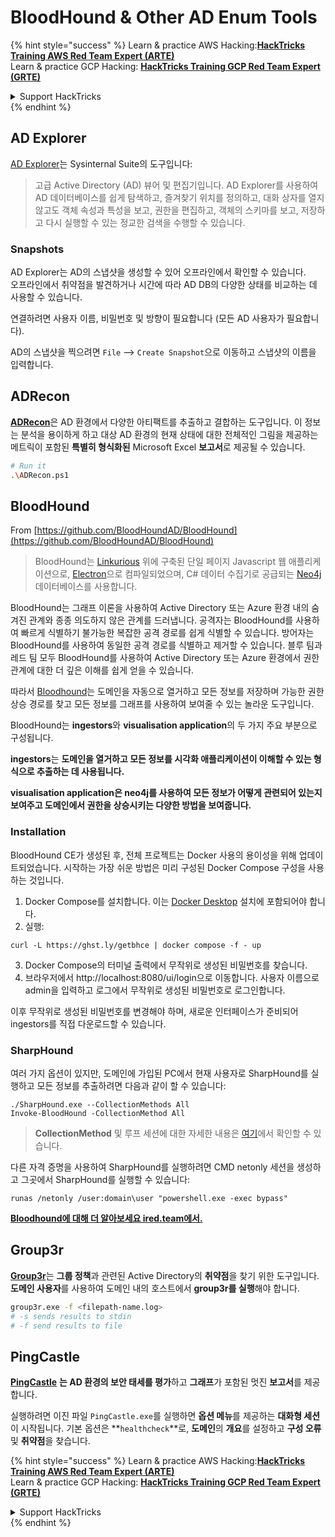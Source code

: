 # BloodHound & Other AD Enum Tools

{% hint style="success" %}
Learn & practice AWS Hacking:<img src="/.gitbook/assets/arte.png" alt="" data-size="line">[**HackTricks Training AWS Red Team Expert (ARTE)**](https://training.hacktricks.xyz/courses/arte)<img src="/.gitbook/assets/arte.png" alt="" data-size="line">\
Learn & practice GCP Hacking: <img src="/.gitbook/assets/grte.png" alt="" data-size="line">[**HackTricks Training GCP Red Team Expert (GRTE)**<img src="/.gitbook/assets/grte.png" alt="" data-size="line">](https://training.hacktricks.xyz/courses/grte)

<details>

<summary>Support HackTricks</summary>

* Check the [**subscription plans**](https://github.com/sponsors/carlospolop)!
* **Join the** 💬 [**Discord group**](https://discord.gg/hRep4RUj7f) or the [**telegram group**](https://t.me/peass) or **follow** us on **Twitter** 🐦 [**@hacktricks\_live**](https://twitter.com/hacktricks\_live)**.**
* **Share hacking tricks by submitting PRs to the** [**HackTricks**](https://github.com/carlospolop/hacktricks) and [**HackTricks Cloud**](https://github.com/carlospolop/hacktricks-cloud) github repos.

</details>
{% endhint %}

## AD Explorer

[AD Explorer](https://docs.microsoft.com/en-us/sysinternals/downloads/adexplorer)는 Sysinternal Suite의 도구입니다:

> 고급 Active Directory (AD) 뷰어 및 편집기입니다. AD Explorer를 사용하여 AD 데이터베이스를 쉽게 탐색하고, 즐겨찾기 위치를 정의하고, 대화 상자를 열지 않고도 객체 속성과 특성을 보고, 권한을 편집하고, 객체의 스키마를 보고, 저장하고 다시 실행할 수 있는 정교한 검색을 수행할 수 있습니다.

### Snapshots

AD Explorer는 AD의 스냅샷을 생성할 수 있어 오프라인에서 확인할 수 있습니다.\
오프라인에서 취약점을 발견하거나 시간에 따라 AD DB의 다양한 상태를 비교하는 데 사용할 수 있습니다.

연결하려면 사용자 이름, 비밀번호 및 방향이 필요합니다 (모든 AD 사용자가 필요합니다).

AD의 스냅샷을 찍으려면 `File` --> `Create Snapshot`으로 이동하고 스냅샷의 이름을 입력합니다.

## ADRecon

[**ADRecon**](https://github.com/adrecon/ADRecon)은 AD 환경에서 다양한 아티팩트를 추출하고 결합하는 도구입니다. 이 정보는 분석을 용이하게 하고 대상 AD 환경의 현재 상태에 대한 전체적인 그림을 제공하는 메트릭이 포함된 **특별히 형식화된** Microsoft Excel **보고서**로 제공될 수 있습니다.
```bash
# Run it
.\ADRecon.ps1
```
## BloodHound

From [https://github.com/BloodHoundAD/BloodHound](https://github.com/BloodHoundAD/BloodHound)

> BloodHound는 [Linkurious](http://linkurio.us/) 위에 구축된 단일 페이지 Javascript 웹 애플리케이션으로, [Electron](http://electron.atom.io/)으로 컴파일되었으며, C# 데이터 수집기로 공급되는 [Neo4j](https://neo4j.com/) 데이터베이스를 사용합니다.

BloodHound는 그래프 이론을 사용하여 Active Directory 또는 Azure 환경 내의 숨겨진 관계와 종종 의도하지 않은 관계를 드러냅니다. 공격자는 BloodHound를 사용하여 빠르게 식별하기 불가능한 복잡한 공격 경로를 쉽게 식별할 수 있습니다. 방어자는 BloodHound를 사용하여 동일한 공격 경로를 식별하고 제거할 수 있습니다. 블루 팀과 레드 팀 모두 BloodHound를 사용하여 Active Directory 또는 Azure 환경에서 권한 관계에 대한 더 깊은 이해를 쉽게 얻을 수 있습니다.

따라서 [Bloodhound](https://github.com/BloodHoundAD/BloodHound)는 도메인을 자동으로 열거하고 모든 정보를 저장하며 가능한 권한 상승 경로를 찾고 모든 정보를 그래프를 사용하여 보여줄 수 있는 놀라운 도구입니다.

BloodHound는 **ingestors**와 **visualisation application**의 두 가지 주요 부분으로 구성됩니다.

**ingestors**는 **도메인을 열거하고 모든 정보를 시각화 애플리케이션이 이해할 수 있는 형식으로 추출하는 데 사용됩니다.**

**visualisation application은 neo4j를 사용하여 모든 정보가 어떻게 관련되어 있는지 보여주고 도메인에서 권한을 상승시키는 다양한 방법을 보여줍니다.**

### Installation
BloodHound CE가 생성된 후, 전체 프로젝트는 Docker 사용의 용이성을 위해 업데이트되었습니다. 시작하는 가장 쉬운 방법은 미리 구성된 Docker Compose 구성을 사용하는 것입니다.

1. Docker Compose를 설치합니다. 이는 [Docker Desktop](https://www.docker.com/products/docker-desktop/) 설치에 포함되어야 합니다.
2. 실행:
```
curl -L https://ghst.ly/getbhce | docker compose -f - up
```
3. Docker Compose의 터미널 출력에서 무작위로 생성된 비밀번호를 찾습니다.  
4. 브라우저에서 http://localhost:8080/ui/login으로 이동합니다. 사용자 이름으로 admin을 입력하고 로그에서 무작위로 생성된 비밀번호로 로그인합니다.  

이후 무작위로 생성된 비밀번호를 변경해야 하며, 새로운 인터페이스가 준비되어 ingestors를 직접 다운로드할 수 있습니다.  

### SharpHound  

여러 가지 옵션이 있지만, 도메인에 가입된 PC에서 현재 사용자로 SharpHound를 실행하고 모든 정보를 추출하려면 다음과 같이 할 수 있습니다:
```
./SharpHound.exe --CollectionMethods All
Invoke-BloodHound -CollectionMethod All
```
> **CollectionMethod** 및 루프 세션에 대한 자세한 내용은 [여기](https://support.bloodhoundenterprise.io/hc/en-us/articles/17481375424795-All-SharpHound-Community-Edition-Flags-Explained)에서 확인할 수 있습니다.

다른 자격 증명을 사용하여 SharpHound를 실행하려면 CMD netonly 세션을 생성하고 그곳에서 SharpHound를 실행할 수 있습니다:
```
runas /netonly /user:domain\user "powershell.exe -exec bypass"
```
[**Bloodhound에 대해 더 알아보세요 ired.team에서.**](https://ired.team/offensive-security-experiments/active-directory-kerberos-abuse/abusing-active-directory-with-bloodhound-on-kali-linux)

## Group3r

[**Group3r**](https://github.com/Group3r/Group3r)는 **그룹 정책**과 관련된 Active Directory의 **취약점**을 찾기 위한 도구입니다. \
**도메인 사용자**를 사용하여 도메인 내의 호스트에서 **group3r를 실행**해야 합니다.
```bash
group3r.exe -f <filepath-name.log>
# -s sends results to stdin
# -f send results to file
```
## PingCastle

[**PingCastle**](https://www.pingcastle.com/documentation/) **는 AD 환경의 보안 태세를 평가**하고 **그래프**가 포함된 멋진 **보고서**를 제공합니다.

실행하려면 이진 파일 `PingCastle.exe`를 실행하면 **옵션 메뉴**를 제공하는 **대화형 세션**이 시작됩니다. 기본 옵션은 **`healthcheck`**로, **도메인**의 **개요**를 설정하고 **구성 오류** 및 **취약점**을 찾습니다.&#x20;

{% hint style="success" %}
Learn & practice AWS Hacking:<img src="/.gitbook/assets/arte.png" alt="" data-size="line">[**HackTricks Training AWS Red Team Expert (ARTE)**](https://training.hacktricks.xyz/courses/arte)<img src="/.gitbook/assets/arte.png" alt="" data-size="line">\
Learn & practice GCP Hacking: <img src="/.gitbook/assets/grte.png" alt="" data-size="line">[**HackTricks Training GCP Red Team Expert (GRTE)**<img src="/.gitbook/assets/grte.png" alt="" data-size="line">](https://training.hacktricks.xyz/courses/grte)

<details>

<summary>Support HackTricks</summary>

* Check the [**subscription plans**](https://github.com/sponsors/carlospolop)!
* **Join the** 💬 [**Discord group**](https://discord.gg/hRep4RUj7f) or the [**telegram group**](https://t.me/peass) or **follow** us on **Twitter** 🐦 [**@hacktricks\_live**](https://twitter.com/hacktricks\_live)**.**
* **Share hacking tricks by submitting PRs to the** [**HackTricks**](https://github.com/carlospolop/hacktricks) and [**HackTricks Cloud**](https://github.com/carlospolop/hacktricks-cloud) github repos.

</details>
{% endhint %}

